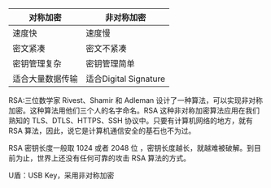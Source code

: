 | 对称加密         | 非对称加密            |
| ---------------- | --------------------- |
| 速度快           | 速度慢                |
| 密文紧凑         | 密文不紧凑            |
| 密钥管理复杂     | 密钥管理简单          |
| 适合大量数据传输 | 适合Digital Signature |

RSA:三位数学家 Rivest、Shamir 和 Adleman 设计了一种算法，可以实现非对称加密。这种算法用他们三个人的名字命名。RSA 这种非对称加密算法应用在我们熟知的 TLS、DTLS、HTTPS、SSH 协议中。只要有计算机网络的地方，就有 RSA 算法，因此，说它是计算机通信安全的基石也不为过。

RSA 密钥长度一般取 1024 或者 2048 位 ，密钥长度越长，就越难被破解。到目前为止，世界上还没有任何可靠的攻击 RSA 算法的方式。

U盾：USB Key，采用非对称加密